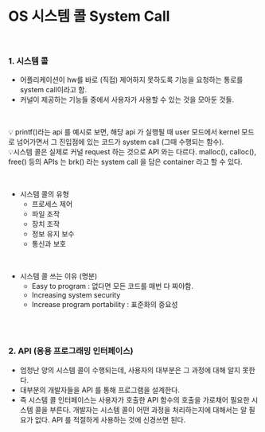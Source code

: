 # OS 시스템 콜 System Call

<br>

### 1. **시스템 콜**
* 어플리케이션이 hw를 바로 (직접) 제어하지 못하도록 기능을 요청하는 통로를 system call이라고 함. 
* 커널이 제공하는 기능들 중에서 사용자가 사용할 수 있는 것을 모아둔 것들.

<br>

💡 printf()라는 api 를 예시로 보면, 해당 api 가 실행될 때 user 모드에서 kernel 모드로 넘어가면서 그 진입점에 있는 코드가 system call (그때 수행되는 함수). 
<br>
💡시스템 콜은 실제로 커널 request 하는 것으로 API 와는 다르다. malloc(), calloc(), free() 등의 APIs 는 brk() 라는 system call 을 담은 container 라고 할 수 있다. 

<br>

* 시스템 콜의 유형
  * 프로세스 제어
  * 파일 조작
  * 장치 조작
  * 정보 유지 보수
  * 통신과 보호

<br>

* 시스템 콜 쓰는 이유 (명분)
  * Easy to program : 없다면 모든 코드를 매번 다 짜야함.
  * Increasing system security
  * Increase program portability : 표준화의 중요성

<br><br>

### 2. **API (응용 프로그래밍 인터페이스)**
* 엄청난 양의 시스템 콜이 수행되는데, 사용자의 대부분은 그 과정에 대해 알지 못한다. 
* 대부분의 개발자들을 API 를 통해 프로그램을 설계한다.
* 즉 시스템 콜 인터페이스는 사용자가 호출한 API 함수의 호출을 가로채어 필요한 시스템 콜을 부른다. 개발자는 시스템 콜이 어떤 과정을 처리하는지에 대해서는 알 필요가 없다. API 를 적절하게 사용하는 것에 신경쓰면 된다. 